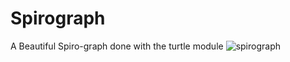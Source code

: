 # Spirograph
A Beautiful Spiro-graph done with the turtle module
![spirograph](https://user-images.githubusercontent.com/64991182/113638948-746f5180-964e-11eb-90a5-54790de4ffbb.jpeg)
